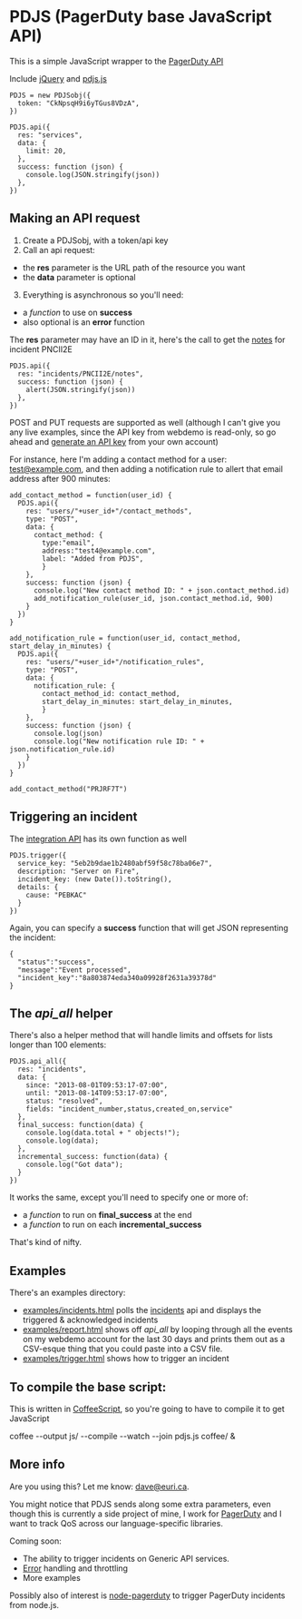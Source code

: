 PDJS (PagerDuty base JavaScript API)
====

This is a simple JavaScript wrapper to the [PagerDuty API](https://v2.developer.pagerduty.com/v2/docs)

Include [jQuery](http://jquery.com/) and [pdjs.js](http://eurica.github.io/pdjs/js/pdjs.js)

    PDJS = new PDJSobj({
      token: "CkNpsqH9i6yTGus8VDzA",
    })

    PDJS.api({
      res: "services",
      data: {
        limit: 20,
      },
      success: function (json) {
        console.log(JSON.stringify(json))
      },
    })

## Making an API request

1. Create a PDJSobj, with a token/api key
2. Call an api request:
  * the **res** parameter is the URL path of the resource you want
  * the **data** parameter is optional
3. Everything is asynchronous so you'll need:
  * a *function* to use on **success**
  * also optional is an **error** function

The **res** parameter may have an ID in it, here's the call to get the [notes](https://v2.developer.pagerduty.com/v2/page/api-reference#!/Incidents/get_incidents_id_notes) for incident PNCII2E

    PDJS.api({
      res: "incidents/PNCII2E/notes",
      success: function (json) {
        alert(JSON.stringify(json))
      },
    })

POST and PUT requests are supported as well (although I can't give you any live examples, since the API key from webdemo is read-only, so go ahead and [generate an API key](http://support.pagerduty.com/entries/23761081-Generating-an-API-Key) from your own account)

For instance, here I'm adding a contact method for a user: test@example.com, and then adding a notification rule to allert that email address after 900 minutes:

    add_contact_method = function(user_id) {
      PDJS.api({
        res: "users/"+user_id+"/contact_methods",
        type: "POST",
        data: {
          contact_method: {
            type:"email",
            address:"test4@example.com",
            label: "Added from PDJS",
            }
        },
        success: function (json) {
          console.log("New contact method ID: " + json.contact_method.id)
          add_notification_rule(user_id, json.contact_method.id, 900)
        }
      })
    }

    add_notification_rule = function(user_id, contact_method, start_delay_in_minutes) {
      PDJS.api({
        res: "users/"+user_id+"/notification_rules",
        type: "POST",
        data: {
          notification_rule: {
            contact_method_id: contact_method,
            start_delay_in_minutes: start_delay_in_minutes,
            }
        },
        success: function (json) {
          console.log(json)
          console.log("New notification rule ID: " + json.notification_rule.id)
        }
      })
    }

    add_contact_method("PRJRF7T")

## Triggering an incident

The [integration API](http://developer.pagerduty.com/documentation/integration/events) has its own function as well

    PDJS.trigger({
      service_key: "5eb2b9dae1b2480abf59f58c78ba06e7",
      description: "Server on Fire",
      incident_key: (new Date()).toString(),
      details: {
        cause: "PEBKAC"
      }
    })
    
Again, you can specify a **success** function that will get JSON representing the incident: 

    {
      "status":"success",
      "message":"Event processed",
      "incident_key":"8a803874eda340a09928f2631a39378d"
    }

## The *api_all* helper

There's also a helper method that will handle limits and offsets for lists longer than 100 elements:

    PDJS.api_all({
      res: "incidents",
      data: {
        since: "2013-08-01T09:53:17-07:00",
        until: "2013-08-14T09:53:17-07:00",
        status: "resolved",
        fields: "incident_number,status,created_on,service"
      },
      final_success: function(data) {
        console.log(data.total + " objects!");
        console.log(data);
      },
      incremental_success: function(data) {
        console.log("Got data");
      }
    })

It works the same, except you'll need to specify one or more of:

  * a *function* to run on **final_success** at the end
  * a *function* to run on each **incremental_success**

That's kind of nifty.

## Examples

There's an examples directory:

  * [examples/incidents.html](http://eurica.github.io/pdjs/examples/incidents.html) polls the [incidents](http://developer.pagerduty.com/documentation/rest/incidents/list) api and displays the triggered & acknowledged incidents
  * [examples/report.html](http://eurica.github.io/pdjs/examples/report.html) shows off *api_all* by looping through all the events on my webdemo account for the last 30 days and prints them out as a CSV-esque thing that you could paste into a CSV file.
  * [examples/trigger.html](http://eurica.github.io/pdjs/examples/trigger.html) shows how to trigger an incident

## To compile the base script:
This is written in [CoffeeScript](http://coffeescript.org/), so you're going to have to compile it to get JavaScript

coffee --output js/ --compile --watch --join pdjs.js coffee/ &

## More info

Are you using this?  Let me know: [dave@euri.ca](mailto:dave@euri.ca).  

You might notice that PDJS sends along some extra parameters, even though this is currently a side project of mine, I work for [PagerDuty](http://www.pagerduty.com) and I want to track QoS across our language-specific libraries.

Coming soon:

  * The ability to trigger incidents on Generic API services.
  * [Error](https://v2.developer.pagerduty.com/docs/errors) handling and throttling
  * More examples

Possibly also of interest is [node-pagerduty](https://github.com/Skomski/node-pagerduty) to trigger PagerDuty incidents from node.js.
